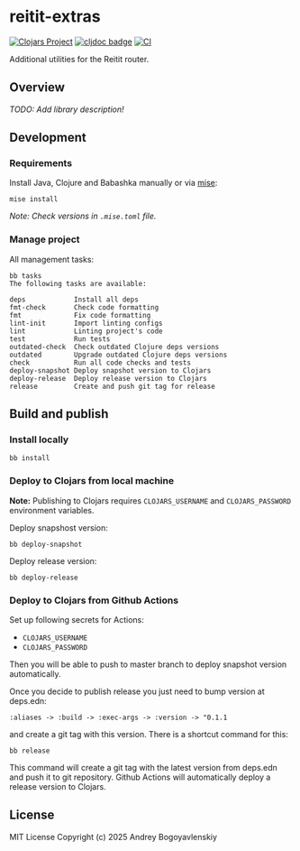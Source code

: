 # reitit-extras

[![Clojars Project](https://img.shields.io/clojars/v/io.github.abogoyavlensky/reitit-extras.svg)](https://clojars.org/io.github.abogoyavlensky/reitit-extras)
[![cljdoc badge](https://cljdoc.org/badge/io.github.abogoyavlensky/reitit-extras)](https://cljdoc.org/jump/release/io.github.abogoyavlensky/reitit-extras)
[![CI](https://github.com/abogoyavlensky/reitit-extras/actions/workflows/snapshot.yaml/badge.svg?branch=master)](https://github.com/abogoyavlensky/reitit-extras/actions/workflows/snapshot.yaml)

Additional utilities for the Reitit router.

## Overview

*TODO: Add library description!*

## Development

### Requirements
Install Java, Clojure and Babashka manually or via [mise](https://mise.jdx.dev/):

```shell
mise install
```

*Note: Check versions in `.mise.toml` file.*

### Manage project

All management tasks:

```shell
bb tasks
The following tasks are available:

deps            Install all deps
fmt-check       Check code formatting
fmt             Fix code formatting
lint-init       Import linting configs
lint            Linting project's code
test            Run tests
outdated-check  Check outdated Clojure deps versions
outdated        Upgrade outdated Clojure deps versions
check           Run all code checks and tests
deploy-snapshot Deploy snapshot version to Clojars
deploy-release  Deploy release version to Clojars
release         Create and push git tag for release
```

## Build and publish

### Install locally

```shell
bb install
```

### Deploy to Clojars from local machine

**Note:** Publishing to Clojars requires `CLOJARS_USERNAME` and `CLOJARS_PASSWORD` environment variables.

Deploy snapshost version:

```shell
bb deploy-snapshot
```

Deploy release version:

```shell
bb deploy-release
```

### Deploy to Clojars from Github Actions

Set up following secrets for Actions:

- `CLOJARS_USERNAME`
- `CLOJARS_PASSWORD`

Then you will be able to push to master branch to deploy snapshot version automatically.

Once you decide to publish release you just need to bump version at deps.edn:

`:aliases -> :build -> :exec-args -> :version -> "0.1.1`

and create a git tag with this version. There is a shortcut command for this:

```shell
bb release
```

This command will create a git tag with the latest version from deps.edn and push it to git repository.
Github Actions will automatically deploy a release version to Clojars.

## License
MIT License
Copyright (c) 2025 Andrey Bogoyavlenskiy
